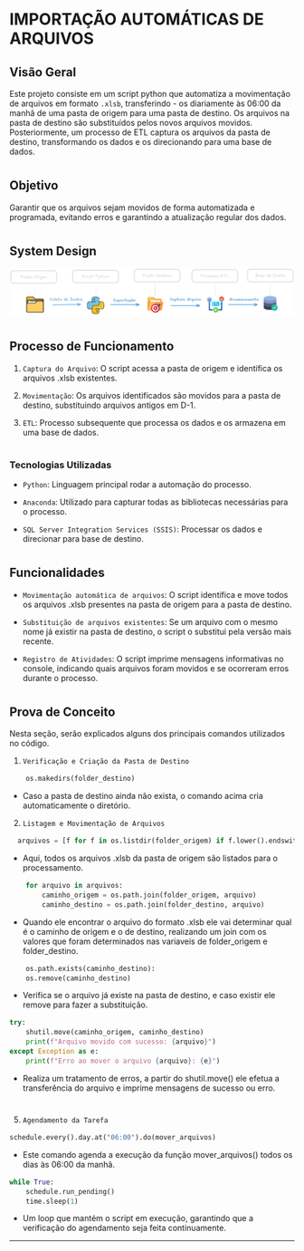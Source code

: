 # IMPORTAÇÃO AUTOMÁTICAS DE ARQUIVOS


## Visão Geral

Este projeto consiste em um script python que automatiza a movimentação de arquivos em formato `.xlsb`, transferindo - os diariamente às 06:00 da manhã de uma pasta de origem para uma pasta de destino. Os arquivos na pasta de destino são substituídos pelos novos arquivos movidos. Posteriormente, um processo de ETL captura os arquivos da pasta de destino, transformando os dados e os direcionando para uma base de dados.

#

## Objetivo

Garantir que os arquivos sejam movidos de forma automatizada e programada, evitando erros e garantindo a atualização regular dos dados.

#

## **System Design**
![Diagrama do Sistema](Diagrama.png)

#

## Processo de Funcionamento

1. `Captura do Arquivo`: O script acessa a pasta de origem e identifica os arquivos .xlsb existentes.

2. `Movimentação`: Os arquivos identificados são movidos para a pasta de destino, substituindo arquivos antigos em D-1.

3. `ETL`: Processo subsequente que processa os dados e os armazena em uma base de dados.

#

### Tecnologias Utilizadas

* `Python`: Linguagem principal rodar a automação do processo.

* `Anaconda`: Utilizado para capturar todas as bibliotecas necessárias para o processo.

* `SQL Server Integration Services (SSIS)`: Processar os dados e direcionar para base de destino.

#

## Funcionalidades

* `Movimentação automática de arquivos`: O script identifica e move todos os arquivos .xlsb presentes na pasta de origem para a pasta de destino.

* `Substituição de arquivos existentes`: Se um arquivo com o mesmo nome já existir na pasta de destino, o script o substitui pela versão mais recente.

* `Registro de Atividades`: O script imprime mensagens informativas no console, indicando quais arquivos foram movidos e se ocorreram erros durante o processo.

#

## Prova de Conceito

Nesta seção, serão explicados alguns dos principais comandos utilizados no código.

1. `Verificação e Criação da Pasta de Destino`

```python
    os.makedirs(folder_destino)
```
* Caso a pasta de destino ainda não exista, o comando acima cria automaticamente o diretório.

2. `Listagem e Movimentação de Arquivos`
```python
  arquivos = [f for f in os.listdir(folder_origem) if f.lower().endswith(".xlsb")]
```
* Aqui, todos os arquivos .xlsb da pasta de origem são listados para o processamento.

```python
    for arquivo in arquivos:
        caminho_origem = os.path.join(folder_origem, arquivo)
        caminho_destino = os.path.join(folder_destino, arquivo)
```
* Quando ele encontrar o arquivo do formato .xlsb ele vai determinar qual é o caminho de origem e o de destino, realizando um join com os valores que foram determinados nas variaveis de folder_origem e folder_destino.

``` python
    os.path.exists(caminho_destino):
    os.remove(caminho_destino)
```
* Verifica se o arquivo já existe na pasta de destino, e caso existir ele remove para fazer a substituição.

``` python 
try:
    shutil.move(caminho_origem, caminho_destino)
    print(f"Arquivo movido com sucesso: {arquivo}")
except Exception as e:
    print(f"Erro ao mover o arquivo {arquivo}: {e}")
```
* Realiza um tratamento de erros, a partir do shutil.move() ele efetua a transferência do arquivo e imprime mensagens de sucesso ou erro.

#

5. `Agendamento da Tarefa`

``` python
schedule.every().day.at("06:00").do(mover_arquivos)
```
* Este comando agenda a execução da função mover_arquivos() todos os dias às 06:00 da manhã.

``` python
while True:
    schedule.run_pending()
    time.sleep(1)
```
* Um loop que mantém o script em execução, garantindo que a verificação do agendamento seja feita continuamente.

---
